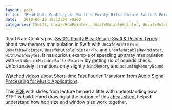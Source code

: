 ```yaml
---
layout: post
title:  "Read Nate Cook's post Swift's Pointy Bits: Unsafe Swift & Pointer Types; Watched videos about Short-time Fast Fourier Transform"
date:   2019-06-12 19:12:00 +0200
categories: [Swift, UnsafeRawPointer, UnsafeMutablePointer, UnsafeMutableRawPointer, STFT]
---
```

Read Nate Cook's post [Swift's Pointy Bits: Unsafe Swift & Pointer Types](https://academy.realm.io/posts/nate-cook-tryswift-tokyo-unsafe-swift-and-pointer-types/) about raw memory manipulation in Swift with `UnsafePointer<T>`, `UnsafeRawPointer`, `UnsafeMutablePointer<T>`, and `UnsafeMutableRawPointer`, `withUnsafeBytes`. It has curious example of speeding up array manipulation with `withUnsafeMutableBufferPointer` by getting rid of bounds check. Unfortunately it mentions only slightly `bindMemory` and `assumingMemoryBound`.

Watched videos about Short-time Fast Fourier Transform from [Audio Signal Processing for Music Applications](https://www.coursera.org/lecture/audio-signal-processing/stft-2-tjEQe).

This [PDF](https://www.google.com/url?sa=t&rct=j&q=&esrc=s&source=web&cd=3&ved=2ahUKEwj2wP2viuTiAhUOI1AKHW_tDDEQFjACegQICRAC&url=https%3A%2F%2Fwww.cse.unr.edu%2F~bebis%2FCS474%2FLectures%2FShortTimeFourierTransform.ppt&usg=AOvVaw2qsjVnWSuBNWR-9H0xQ3zP) with slides from lecture helped a little with understanding how STFT is build. Hand drawing at the bottom of this [cheat-sheet](http://www.cs.princeton.edu/~fiebrink/314/2009/week12/FFT_handout.pdf) helped understand how hop size and window size work together.
